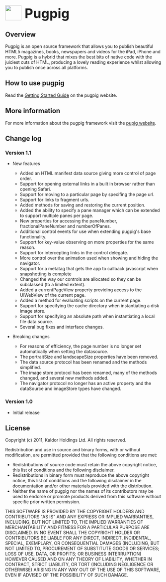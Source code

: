 <h1><img src="http://pugpig.com/img/ppsmall.png" width="52" height="48" style="vertical-align:top;"/><span style="font-size:150%;margin-left:0.25em;">Pugpig</span></h1>

Overview
--------

Pugpig is an open source framework that allows you to publish beautiful HTML5 magazines, books, newspapers and videos for the iPad, iPhone and more. Pugpig is a hybrid that mixes the best bits of native code with the juiciest cuts of HTML, producing a lovely reading experience whilst allowing you to publish once across all platforms.

How to use pugpig
-----------------

Read the [Getting Started Guide][2] on the pugpig website.

More information
----------------

For more information about the pugpig framework visit the [pupig website][1].

Change log
----------

### Version 1.1 ###

* New features

  * Added an HTML manifest data source giving more control of page order.
  * Support for opening external links in a built in browser rather than opening Safari.
  * Support for moving to a particular page by specifing the page url.
  * Support for links to fragment urls.
  * Added methods for saving and restoring the current position.
  * Added the ability to specify a pane manager which can be extended to support multiple panes per page.
  * New properties for accessing the paneNumber, fractionalPaneNumber and numberOfPanes.
  * Additional control events for use when extending pugpig's base functionality.
  * Support for key-value observing on more properties for the same reason.
  * Support for intercepting links in the control delegate.
  * More control over the animation used when showing and hiding the navigator.
  * Support for a metatag that gets the app to callback javascript when snapshotting is complete
  * Changed the way our controls are allocated so they can be subclassed (to a limited extent).
  * Added a currentPageView property providing access to the UIWebView of the current page.
  * Added a method for evaluating scripts on the current page.
  * Support for specifying the cache directory when instantiating a disk image store.
  * Support for specifying an absolute path when instantiating a local file data source.
  * Several bug fixes and interface changes.

* Breaking changes

  * For reasons of efficiency, the page number is no longer set automatically when setting the datasource.
  * The portraitSize and landscapeSize properties have been removed.
  * The data source protocol has been renamed and the methods simplified.
  * The image store protocol has been renamed, many of the methods changed, and several new methods added.
  * The navigator protocol no longer has an active property and the dataSource and imageStore types have changed.

### Version 1.0 ###

  * Initial release

License
-------

Copyright (c) 2011, Kaldor Holdings Ltd.
All rights reserved.

Redistribution and use in source and binary forms, with or without modification, are permitted provided that the following conditions are met:

  * Redistributions of source code must retain the above copyright notice, this list of conditions and the following disclaimer.
  * Redistributions in binary form must reproduce the above copyright notice, this list of conditions and the following disclaimer in the documentation and/or other materials provided with the distribution.
  * Neither the name of pugpig nor the names of its contributors may be used to endorse or promote products derived from this software without specific prior written permission.

THIS SOFTWARE IS PROVIDED BY THE COPYRIGHT HOLDERS AND CONTRIBUTORS "AS IS" AND ANY EXPRESS OR IMPLIED WARRANTIES, INCLUDING, BUT NOT LIMITED TO, THE IMPLIED WARRANTIES OF MERCHANTABILITY AND FITNESS FOR A PARTICULAR PURPOSE ARE DISCLAIMED. IN NO EVENT SHALL THE COPYRIGHT HOLDER OR CONTRIBUTORS BE LIABLE FOR ANY DIRECT, INDIRECT, INCIDENTAL, SPECIAL, EXEMPLARY, OR CONSEQUENTIAL DAMAGES (INCLUDING, BUT NOT LIMITED TO, PROCUREMENT OF SUBSTITUTE GOODS OR SERVICES; LOSS OF USE, DATA, OR PROFITS; OR BUSINESS INTERRUPTION) HOWEVER CAUSED AND ON ANY THEORY OF LIABILITY, WHETHER IN CONTRACT, STRICT LIABILITY, OR TORT (INCLUDING NEGLIGENCE OR OTHERWISE) ARISING IN ANY WAY OUT OF THE USE OF THIS SOFTWARE, EVEN IF ADVISED OF THE POSSIBILITY OF SUCH DAMAGE.


  [1]: http://pugpig.com/
  [2]: http://pugpig.com/docs_getstarted

